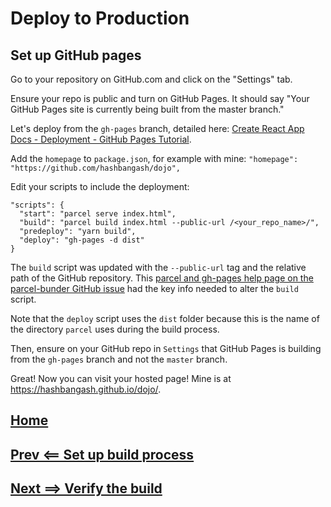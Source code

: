 # Deploy to Production

## Set up GitHub pages

Go to your repository on GitHub.com and click on the "Settings" tab.

Ensure your repo is public and turn on GitHub Pages. It should say "Your GitHub Pages site is currently being built from the master branch."

Let's deploy from the `gh-pages` branch, detailed here: [Create React App Docs - Deployment - GitHub Pages Tutorial](https://create-react-app.dev/docs/deployment#github-pages).

Add the `homepage` to `package.json`, for example with mine:
`"homepage": "https://github.com/hashbangash/dojo",`

Edit your scripts to include the deployment:
```
"scripts": {
  "start": "parcel serve index.html",
  "build": "parcel build index.html --public-url /<your_repo_name>/",
  "predeploy": "yarn build",
  "deploy": "gh-pages -d dist"
}
```
The `build` script was updated with the `--public-url` tag and the relative path of the GitHub repository. This [parcel and gh-pages help page on the parcel-bunder GitHub issue](https://github.com/parcel-bundler/parcel/issues/505) had the key info needed to alter the `build` script.

Note that the `deploy` script uses the `dist` folder because this is the name of the directory `parcel` uses during the build process.

Then, ensure on your GitHub repo in `Settings` that GitHub Pages is building from the `gh-pages` branch and not the `master` branch.

Great! Now you can visit your hosted page! Mine is at <https://hashbangash.github.io/dojo/>.

## [Home](./../README.md)
## [Prev <== Set up build process](./build_process.md)
## [Next ==> Verify the build](./verify.md)
